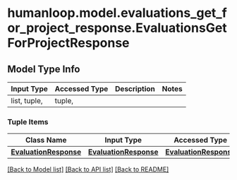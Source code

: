 # humanloop.model.evaluations_get_for_project_response.EvaluationsGetForProjectResponse

## Model Type Info
Input Type | Accessed Type | Description | Notes
------------ | ------------- | ------------- | -------------
list, tuple,  | tuple,  |  | 

### Tuple Items
Class Name | Input Type | Accessed Type | Description | Notes
------------- | ------------- | ------------- | ------------- | -------------
[**EvaluationResponse**](EvaluationResponse.md) | [**EvaluationResponse**](EvaluationResponse.md) | [**EvaluationResponse**](EvaluationResponse.md) |  | 

[[Back to Model list]](../../README.md#documentation-for-models) [[Back to API list]](../../README.md#documentation-for-api-endpoints) [[Back to README]](../../README.md)


